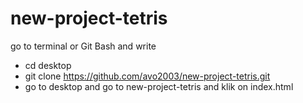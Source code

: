 # new-project-tetris
go to terminal or Git Bash and write 
* cd desktop
* git clone https://github.com/avo2003/new-project-tetris.git
* go to desktop and go to new-project-tetris and klik on index.html
